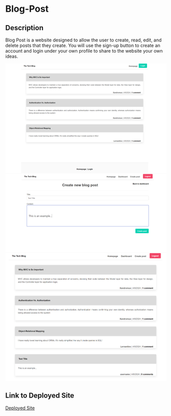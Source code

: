 # Blog-Post

## Description
Blog Post is a website designed to allow the user to create, read, edit, and delete posts that they create. You will use the sign-up button to create an account and login under your own profile to share to the website your own ideas.

![Image](./images/blogpost1.png)
![Image](./images/blogpost2.png)
![Image](./images/blogpost3.png)

## Link to Deployed Site
[Deployed Site](https://akcashing.github.io/Blog-Post/)